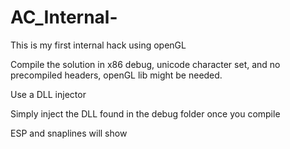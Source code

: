 # AC_Internal-

This is my first internal hack using openGL

Compile the solution in x86 debug, unicode character set, and no precompiled headers, openGL lib might be needed.

Use a DLL injector

Simply inject the DLL found in the debug folder once you compile

ESP and snaplines will show
